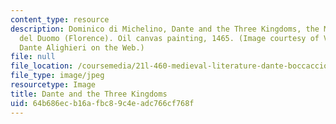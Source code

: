```yaml
---
content_type: resource
description: Dominico di Michelino, Dante and the Three Kingdoms, the Museo d'Opera
  del Duomo (Florence). Oil canvas painting, 1465. (Image courtesy of Vern Blunk and
  Dante Alighieri on the Web.)
file: null
file_location: /coursemedia/21l-460-medieval-literature-dante-boccaccio-chaucer-spring-2005/64b686ecb16afbc89c4eadc766cf768f_21l-460s05.jpg
file_type: image/jpeg
resourcetype: Image
title: Dante and the Three Kingdoms
uid: 64b686ec-b16a-fbc8-9c4e-adc766cf768f
---
```

